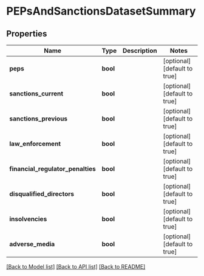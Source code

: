 # PEPsAndSanctionsDatasetSummary

## Properties
Name | Type | Description | Notes
------------ | ------------- | ------------- | -------------
**peps** | **bool** |  | [optional] [default to true]
**sanctions_current** | **bool** |  | [optional] [default to true]
**sanctions_previous** | **bool** |  | [optional] [default to true]
**law_enforcement** | **bool** |  | [optional] [default to true]
**financial_regulator_penalties** | **bool** |  | [optional] [default to true]
**disqualified_directors** | **bool** |  | [optional] [default to true]
**insolvencies** | **bool** |  | [optional] [default to true]
**adverse_media** | **bool** |  | [optional] [default to true]

[[Back to Model list]](../README.md#documentation-for-models) [[Back to API list]](../README.md#documentation-for-api-endpoints) [[Back to README]](../README.md)


